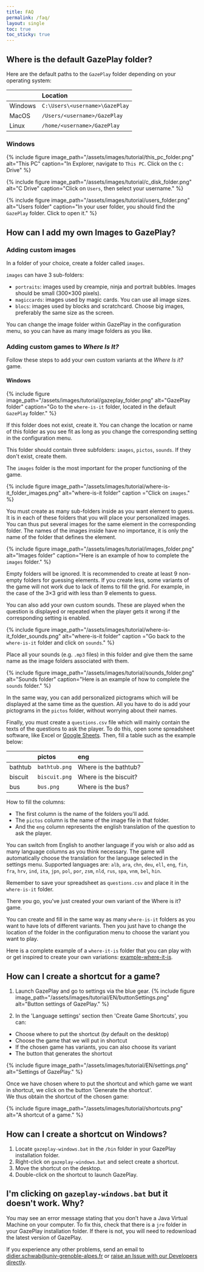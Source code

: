 ```yaml
---
title: FAQ
permalink: /faq/
layout: single
toc: true
toc_sticky: true
---
```


## Where is the default GazePlay folder?

Here are the default paths to the `GazePlay` folder depending on your operating system:

|         | Location                       | 
|---------|:-------------------------------|
| Windows | `C:\Users\<username>\GazePlay` |
| MacOS   | `/Users/<username>/GazePlay`   |
| Linux   | `/home/<username>/GazePlay`    |

### Windows

{% include figure image_path="/assets/images/tutorial/this_pc_folder.png" alt="This PC" caption="In Explorer, navigate to `This PC`. Click on the `C:` Drive" %}

{% include figure image_path="/assets/images/tutorial/c_disk_folder.png" alt="C Drive" caption="Click on `Users`, then select your username." %}

{% include figure image_path="/assets/images/tutorial/users_folder.png" alt="Users folder" caption="In your user folder, you should find the `GazePlay` folder. Click to open it." %}

## How can I add my own Images to GazePlay?

### Adding custom images

In a folder of your choice, create a folder called `images`.

`images` can have 3 sub-folders:
* `portraits`: images used by creampie, ninja and portrait bubbles. Images should be small (300×300 pixels).
* `magiccards`: images used by magic cards. You can use all image sizes.
* `blocs`: images used by blocks and scratchcard. Choose big images, preferably the same size as the screen.

You can change the image folder within GazePlay in the configuration menu, so you can have as many image folders as you like.

### Adding custom games to _Where Is It?_

Follow these steps to add your own custom variants at the _Where Is it?_ game.

#### Windows

{% include figure image_path="/assets/images/tutorial/gazeplay_folder.png" alt="GazePlay folder" caption="Go to the `where-is-it` folder, located in the default `GazePlay` folder." %}

If this folder does not exist, create it.
You can change the location or name of this folder as you see fit as long as you change the corresponding setting in the configuration menu.

This folder should contain three subfolders: `images`, `pictos`, `sounds`.
If they don't exist, create them.

The `images` folder is the most important for the proper functioning of the game.

{% include figure image_path="/assets/images/tutorial/where-is-it_folder_images.png" alt="where-is-it folder" caption ="Click on `images`." %}

You must create as many sub-folders inside as you want element to guess.
It is in each of these folders that you will place your personalized images.
You can thus put several images for the same element in the corresponding folder.
The names of the images inside have no importance, it is only the name of the folder that defines the element.

{% include figure image_path="/assets/images/tutorial/images_folder.png" alt="Images folder" caption="Here is an example of how to complete the `images` folder." %}

Empty folders will be ignored.
It is recommended to create at least 9 non-empty folders for guessing elements.
If you create less, some variants of the game will not work due to lack of items to fill the grid.
For example, in the case of the 3×3 grid with less than 9 elements to guess.

You can also add your own custom sounds.
These are played when the question is displayed or repeated when the player gets it wrong if the corresponding setting is enabled.

{% include figure image_path="/assets/images/tutorial/where-is-it_folder_sounds.png" alt="where-is-it folder" caption ="Go back to the `where-is-it` folder and click on `sounds`." %}

Place all your sounds (e.g. `.mp3` files) in this folder and give them the same name as the image folders associated with them.

{% include figure image_path="/assets/images/tutorial/sounds_folder.png" alt="Sounds folder" caption="Here is an example of how to complete the `sounds` folder." %}

In the same way, you can add personalized pictograms which will be displayed at the same time as the question.
All you have to do is add your pictograms in the `pictos` folder, without worrying about their names.

Finally, you must create a `questions.csv` file which will mainly contain the texts of the questions to ask the player.
To do this, open some spreadsheet software, like Excel or [Google Sheets](https://docs.google.com/spreadsheets).
Then, fill a table such as the example below:

|         | pictos        | eng                   | 
|---------|:--------------|:----------------------|
| bathtub | `bathtub.png` | Where is the bathtub? |
| biscuit | `biscuit.png` | Where is the biscuit? |
| bus     | `bus.png`     | Where is the bus?     |

How to fill the columns:
* The first column is the name of the folders you'll add.
* The `pictos` column is the name of the image file in that folder.
* And the `eng` column represents the english translation of the question to ask the player.

You can switch from English to another language if you wish or also add as many language columns as you think necessary.
The game will automatically choose the translation for the language selected in the settings menu.
Supported languages are:
`alb`, `ara`, `chn`, `deu`, `ell`, `eng`, `fin`, `fra`, `hrv`, `ind`, `ita`, `jpn`, `pol`, `por`, `zsm`, `nld`, `rus`, `spa`, `vnm`, `bel`, `hin`.

Remember to save your spreadsheet as `questions.csv` and place it in the `where-is-it` folder.

There you go, you've just created your own variant of the Where is it? game.

You can create and fill in the same way as many `where-is-it` folders as you want to have lots of different variants.
Then you just have to change the location of the folder in the configuration menu to choose the variant you want to play.

Here is a complete example of a `where-it-is` folder that you can play with or get inspired to create your own variations: <a href="https://github.com/GazePlay/GazePlay/raw/gh-pages/assets/example-where-is-it.zip" download>example-where-it-is</a>.

## How can I create a shortcut for a game?

1. Launch GazePlay and go to settings via the blue gear.
{% include figure image_path="/assets/images/tutorial/EN/buttonSettings.png" alt="Button settings of GazePlay." %}

2. In the 'Language settings' section then 'Create Game Shortcuts', you can:
* Choose where to put the shortcut (by default on the desktop)
* Choose the game that we will put in shortcut
* If the chosen game has variants, you can also choose its variant
* The button that generates the shortcut

{% include figure image_path="/assets/images/tutorial/EN/settings.png" alt="Settings of GazePlay." %}

Once we have chosen where to put the shortcut and which game we want in shortcut, we click on the button 'Generate the shortcut'. <br>
We thus obtain the shortcut of the chosen game:

{% include figure image_path="/assets/images/tutorial/shortcuts.png" alt="A shortcut of a game." %}

## How can I create a shortcut on Windows?

1. Locate `gazeplay-windows.bat` in the `/bin` folder in your GazePlay installation folder.
1. Right-click on `gazeplay-windows.bat` and select create a shortcut.
2. Move the shortcut on the desktop.
3. Double-click on the shortcut to launch GazePlay.

## I'm clicking on `gazeplay-windows.bat` but it doesn't work. Why?

You may see an error message stating that you don’t have a Java Virtual Machine on your computer.
To fix this, check that there is a `jre` folder in your GazePlay installation folder. If there
is not, you will need to redownload the latest version of GazePlay. 

If you experience any other problems, send an email to <didier.schwab@univ-grenoble-alpes.fr> or [raise an Issue with our Developers directly](https://github.com/GazePlay/GazePlay/issues/new).
